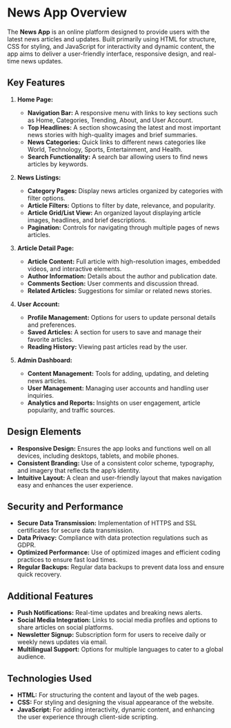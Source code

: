 # News App Overview
The **News App** is an online platform designed to provide users with the latest news articles and updates. Built primarily using HTML for structure, CSS for styling, and JavaScript for interactivity and dynamic content, the app aims to deliver a user-friendly interface, responsive design, and real-time news updates.

## Key Features

1. **Home Page:**
   - **Navigation Bar:** A responsive menu with links to key sections such as Home, Categories, Trending, About, and User Account.
   - **Top Headlines:** A section showcasing the latest and most important news stories with high-quality images and brief summaries.
   - **News Categories:** Quick links to different news categories like World, Technology, Sports, Entertainment, and Health.
   - **Search Functionality:** A search bar allowing users to find news articles by keywords.

2. **News Listings:**
   - **Category Pages:** Display news articles organized by categories with filter options.
   - **Article Filters:** Options to filter by date, relevance, and popularity.
   - **Article Grid/List View:** An organized layout displaying article images, headlines, and brief descriptions.
   - **Pagination:** Controls for navigating through multiple pages of news articles.

3. **Article Detail Page:**
   - **Article Content:** Full article with high-resolution images, embedded videos, and interactive elements.
   - **Author Information:** Details about the author and publication date.
   - **Comments Section:** User comments and discussion thread.
   - **Related Articles:** Suggestions for similar or related news stories.

4. **User Account:**
   - **Profile Management:** Options for users to update personal details and preferences.
   - **Saved Articles:** A section for users to save and manage their favorite articles.
   - **Reading History:** Viewing past articles read by the user.

5. **Admin Dashboard:**
   - **Content Management:** Tools for adding, updating, and deleting news articles.
   - **User Management:** Managing user accounts and handling user inquiries.
   - **Analytics and Reports:** Insights on user engagement, article popularity, and traffic sources.

## Design Elements

- **Responsive Design:** Ensures the app looks and functions well on all devices, including desktops, tablets, and mobile phones.
- **Consistent Branding:** Use of a consistent color scheme, typography, and imagery that reflects the app’s identity.
- **Intuitive Layout:** A clean and user-friendly layout that makes navigation easy and enhances the user experience.

## Security and Performance

- **Secure Data Transmission:** Implementation of HTTPS and SSL certificates for secure data transmission.
- **Data Privacy:** Compliance with data protection regulations such as GDPR.
- **Optimized Performance:** Use of optimized images and efficient coding practices to ensure fast load times.
- **Regular Backups:** Regular data backups to prevent data loss and ensure quick recovery.

## Additional Features

- **Push Notifications:** Real-time updates and breaking news alerts.
- **Social Media Integration:** Links to social media profiles and options to share articles on social platforms.
- **Newsletter Signup:** Subscription form for users to receive daily or weekly news updates via email.
- **Multilingual Support:** Options for multiple languages to cater to a global audience.

## Technologies Used

- **HTML:** For structuring the content and layout of the web pages.
- **CSS:** For styling and designing the visual appearance of the website.
- **JavaScript:** For adding interactivity, dynamic content, and enhancing the user experience through client-side scripting.
